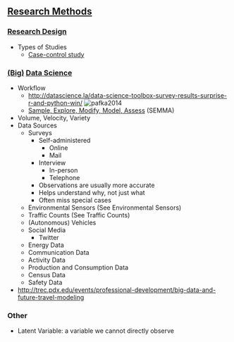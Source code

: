 ## [Research Methods](https://en.wikipedia.org/wiki/Research#Research_methods)

### [Research Design](https://en.wikipedia.org/wiki/Research_design)
* Types of Studies
  * [Case-control study](https://en.wikipedia.org/wiki/Case-control_study)
  
### [(Big)](https://en.wikipedia.org/wiki/Big_data) [Data Science](https://en.wikipedia.org/wiki/Data_science)
* Workflow
  * http://datascience.la/data-science-toolbox-survey-results-surprise-r-and-python-win/
  ![pafka2014](http://datascience.la/wp-content/uploads/2014/09/data-science-workflow-szilard.png)
  * [Sample, Explore, Modify, Model, Assess](https://en.wikipedia.org/wiki/SEMMA) (SEMMA)
* Volume, Velocity, Variety
* Data Sources
  * Surveys
    * Self-administered
      * Online
      * Mail
    * Interview
      * In-person
      * Telephone
    * Observations are usually more accurate
    * Helps understand why, not just what
    * Often miss special cases
  * Environmental Sensors (See Environmental Sensors)
  * Traffic Counts (See Traffic Counts)
  * (Autonomous) Vehicles
  * Social Media
    * Twitter
  * Energy Data
  * Communication Data
  * Activity Data
  * Production and Consumption Data
  * Census Data
  * Safety Data
* http://trec.pdx.edu/events/professional-development/big-data-and-future-travel-modeling

### Other

* Latent Variable: a variable we cannot directly observe
